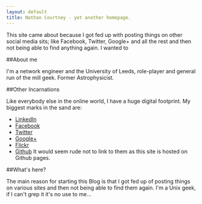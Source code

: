 ```yaml
---
layout: default
title: Nathan Courtney - yet another homepage.
---
```


This site came about because I got fed up with posting things on other social media sits; like Facebook, Twitter, Google+ and all the rest and then not being able to find anything again. I wanted to 

##About me

I'm a network engineer and the University of Leeds, role-player and general run of the mill geek. Former Astrophysicist.

##Other Incarnations

Like everybody else in the online world, I have a huge digital footprint. My biggest marks in the sand are:

 * [LinkedIn](http://www.linkedin.com/in/njdcourtney "LinkedIn")
 * [Facebook](https://www.facebook.com/nathan.courtney "Facebook")
 * [Twitter](https://twitter.com/njdcourtney "Twitter")
 * [Google+](https://plus.google.com/u/0/117231199434787742406/ "Google+")
 * [Flickr](http://www.flickr.com/photos/njdcourtney/ "Flickr")
 * [Github](https://github.com/njdcourtney "Github") It would seem rude not to link to them as this site is hosted on Github pages.
 
##What's here?

The main reason for starting this Blog is that I got fed up of posting things on various sites and then not being able to find them again. I'm a Unix geek, if I can't grep it it's no use to me...
